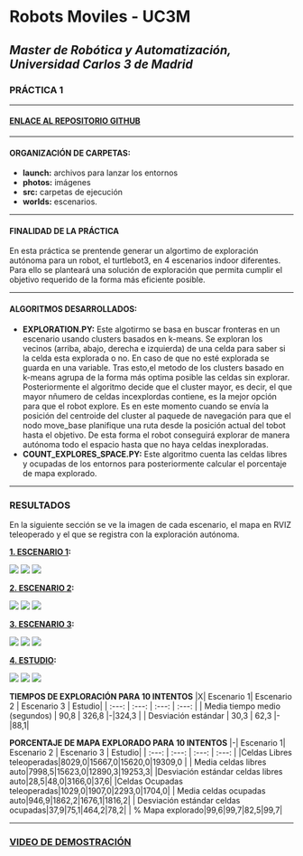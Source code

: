 # Robots Moviles - UC3M
## _Master de Robótica y Automatización, Universidad Carlos 3 de Madrid_
### PRÁCTICA 1 
</p>

***
#### [ENLACE AL REPOSITORIO GITHUB ](https://github.com/Master-Robotica-UC3M/Robots-Moviles)

</p>


***
#### ORGANIZACIÓN DE CARPETAS:
* **launch:** archivos para lanzar los entornos
* **photos:**  imágenes
* **src:**  carpetas de ejecución
* **worlds:**  escenarios.

***
#### FINALIDAD DE LA PRÁCTICA
En esta práctica se prentende generar un algortimo de exploración autónoma para un robot, el turtlebot3, en 4 escenarios indoor diferentes. Para ello se planteará una solución de exploración que permita cumplir el objetivo requerido de la forma más eficiente posible.

***

#### ALGORITMOS DESARROLLADOS:

* **EXPLORATION.PY:** Este algotirmo se basa en buscar fronteras en un escenario usando clusters basados en k-means. Se exploran los vecinos (arriba, abajo, derecha e izquierda) de una celda para saber si la celda esta explorada o no. En caso de que no esté explorada se guarda en una variable. Tras esto,el metodo de los clusters basado en k-means agrupa de la forma más optima posible las celdas sin explorar. Posteriormente el algoritmo decide que el cluster mayor, es decir, el que mayor nñumero de celdas incexplordas contiene, es la mejor opción para que el robot explore. Es en este momento cuando se envía la posición del centroide del cluster al paquede de navegación para que el nodo move_base planifique una ruta desde la posición actual del tobot hasta el objetivo. De esta forma el robot conseguirá explorar de manera autónoma todo el espacio hasta que no haya celdas inexploradas.
* **COUNT_EXPLORES_SPACE.PY:**  Este algoritmo cuenta las celdas libres y ocupadas de los entornos para posteriormente calcular el porcentaje de mapa explorado.


***
### RESULTADOS
En la siguiente sección se ve la imagen de cada escenario, el mapa en RVIZ teleoperado y el que se registra con la exploración autónoma.

**[1. ESCENARIO 1](https://github.com/Master-Robotica-UC3M/Robots-Moviles/blob/main/photos/escenario1.jpg):**

<p algin="center">
    <img src="https://github.com/Master-Robotica-UC3M/Robots-Moviles/blob/main/photos/escenario1.jpg">
    <img src="https://github.com/Master-Robotica-UC3M/Robots-Moviles/blob/main/photos/ESCENARIO1_.jpg">
    <img src="https://github.com/Master-Robotica-UC3M/Robots-Moviles/blob/main/photos/escenario1_t.jpg">
    
</p>

**[2. ESCENARIO 2](https://github.com/Master-Robotica-UC3M/Robots-Moviles/blob/main/photos/escenario2.png):**

<p algin="center">
    <img src="https://github.com/Master-Robotica-UC3M/Robots-Moviles/blob/main/photos/escenario2.png">
    <img src="https://github.com/Master-Robotica-UC3M/Robots-Moviles/blob/main/photos/ESCENARIO2_.jpg">
    <img src="https://github.com/Master-Robotica-UC3M/Robots-Moviles/blob/main/photos/escenario2_t.jpg">
</p>

**[3. ESCENARIO 3](https://github.com/Master-Robotica-UC3M/Robots-Moviles/blob/main/photos/escenario3.png):**

<p algin="center">
    <img src="https://github.com/Master-Robotica-UC3M/Robots-Moviles/blob/main/photos/escenario3.png">
    <img src="https://github.com/Master-Robotica-UC3M/Robots-Moviles/blob/main/photos/ESCENARIO3_.jpg">
    <img src="https://github.com/Master-Robotica-UC3M/Robots-Moviles/blob/main/photos/escenario3_t.jpg">

</p>

**[4. ESTUDIO](https://github.com/Master-Robotica-UC3M/Robots-Moviles/blob/main/photos/estudio.png):**

<p algin="center">
    <img src="https://github.com/Master-Robotica-UC3M/Robots-Moviles/blob/main/photos/estudio.png">
    <img src="https://github.com/Master-Robotica-UC3M/Robots-Moviles/blob/main/photos/ESTUDIO_.jpg">  
    <img src="https://github.com/Master-Robotica-UC3M/Robots-Moviles/blob/main/photos/escenario4_t.jpg">
</p>

**TIEMPOS DE EXPLORACIÓN PARA 10 INTENTOS**
|X| Escenario 1| Escenario 2 | Escenario 3 | Estudio|
|   :---:    |     :---:      |      :---:    |    :---:  |
| Media tiempo medio (segundos)  | 90,8 | 326,8 |-|324,3 |
| Desviación estándar     | 30,3 | 62,3 |-|88,1|


**PORCENTAJE DE MAPA EXPLORADO PARA 10 INTENTOS**
|-| Escenario 1| Escenario 2 | Escenario 3 | Estudio|
|   :---:    |     :---:      |      :---:    |    :---:  |
|Celdas Libres teleoperadas|8029,0|15667,0|15620,0|19309,0 |
| Media celdas libres auto|7998,5|15623,0|12890,3|19253,3|
|Desviación estándar celdas libres auto|28,5|48,0|3166,0|37,6|
|Celdas Ocupadas teleoperadas|1029,0|1907,0|2293,0|1704,0|
| Media celdas ocupadas auto|946,9|1862,2|1676,1|1816,2|
| Desviación estándar celdas ocupadas|37,9|75,1|464,2|78,2|
| % Mapa explorado|99,6|99,7|82,5|99,7|

***
### [VIDEO DE DEMOSTRACIÓN](https://www.youtube.com/watch?v=36naFUwaNik)
